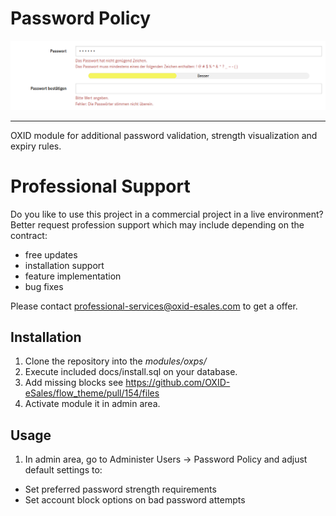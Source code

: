 # Password Policy

![](password_policy.png)

----

OXID module for additional password validation, strength visualization and expiry rules.

# Professional Support

Do you like to use this project in a commercial project in a live environment? 
Better request profession support which may include depending on the contract:

- free updates
- installation support
- feature implementation
- bug fixes

Please contact professional-services@oxid-esales.com to get a offer.


## Installation

1. Clone the repository into the _modules/oxps/_ 
1. Execute included docs/install.sql on your database.
1. Add missing blocks see https://github.com/OXID-eSales/flow_theme/pull/154/files
1. Activate module it in admin area.

## Usage

1. In admin area, go to Administer Users -> Password Policy and adjust default settings to:
 * Set preferred password strength requirements
 * Set account block options on bad password attempts
